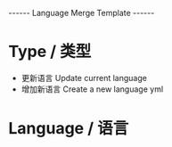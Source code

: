 ------ Language Merge Template ------

# Type / 类型

* 更新语言 Update current language
* 增加新语言 Create a new language yml

# Language / 语言

